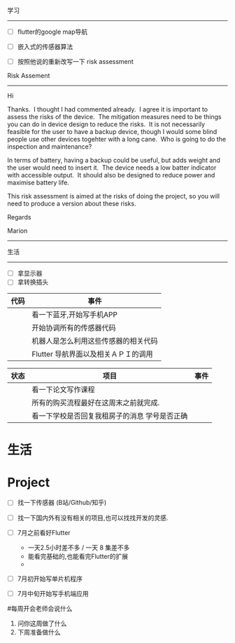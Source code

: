 

学习
___
- [ ] flutter的google map导航
- [ ] 嵌入式的传感器算法

- [ ] 按照他说的重新改写一下 risk assessment


Risk Assement
___
Hi

Thanks.  I thought I had commented already.  I agree it is important to assess the risks of the device.  The mitigation measures need to be things you can do in device design to reduce the risks.  It is not necessarily feasible for the user to have a backup device, though I would some blind people use other devices togehter with a long cane.  Who is going to do the inspection and maintenance?  

In terms of battery, having a backup could be useful, but adds weight and the user would need to insert it.  The device needs a low batter indicator with accessible output.  It should also be designed to reduce power and maximise battery life.

This risk assessment is aimed at the risks of doing the project, so you will need to produce a version about these risks.

Regards

Marion
___




生活
___
- [ ] 拿显示器
- [ ] 拿转换插头

| 代码 | 事件                                 |
| ---- | ------------------------------------ |
|      | 看一下蓝牙,开始写手机APP             |
|      | 开始协调所有的传感器代码             |
|      | 机器人是怎么利用这些传感器的相关代码 |
|      | Flutter 导航界面以及相关ＡＰＩ的调用 | 


| 状态 | 项目                                          | 事件 |
| ---- | --------------------------------------------- | ---- |
|      | 看一下论文写作课程                            |      |
|      | 所有的购买流程最好在这周末之前就完成.         |      |
|      | 看一下学校是否回复我租房子的消息 学号是否正确 |      |




# 生活


# Project
- [ ] 找一下传感器 (B站/Github/知乎)
- [ ] 找一下国内外有没有相关的项目,也可以找找开发的灵感.



- [ ] 7月之前看好Flutter
	- 一天2.5小时差不多 / 一天 8 集差不多
	- 能看完基础的,也能看完Flutter的扩展
	- 
- [ ] 7月初开始写单片机程序
- [ ] 7月中旬开始写手机端应用



#每周开会老师会说什么
1. 问你这周做了什么
2. 下周准备做什么
